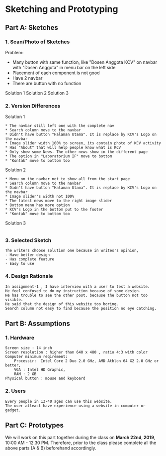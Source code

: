 # Sketching and Prototyping

## Part A: Sketches

### 1. Scan/Photo of Sketches
Problem:
- Many button with same function, like "Dosen Anggota KCV" on navbar with "Dosen Anggota" in menu bar on the left side
- Placement of each component is not good
- Have 2 navbar
- There are button with no function

Solution 1
Solution 2
Solution 3

### 2. Version Differences
Solution 1
```
* The navbar still left one with the complete nav
* Search column move to the navbar
* Didn't have button "Halaman Utama". It is replace by KCV's Logo on the navbar
* Image slider width 100% to screen, its contain photo of KCV activity
* Has "About" that will help people know what is KCV
* Only show some News. The other news show in the different page
* The option in "Laboratorium IF" move to bottom
* "Kontak" move to bottom too
```

Solution 2
```
* Menu on the navbar not to show all from the start page
* Search column move to the navbar
* Didn't have button "Halaman Utama". It is replace by KCV's Logo on the navbar
* Image slider's width not 100%
* The latest news move to the right image slider
* Bottom menu has more option
* KCV's Logo in the bottom put to the footer
* "Kontak" move to bottom too
```

Solution 3
```
```

### 3. Selected Sketch
```
The writers choose solution one because in writes's opinion, 
- Have better design
- Has complete feature 
- Easy to use
```

### 4. Design Rationale
```
In assignment-1 , I have interview with a user to test a website.
He feel confused to do my instruction because of some design.
He has trouble to see the other post, because the button not too visible.
He said that the design of this website too boring.
Search column not easy to find because the position no eye catching.
```

## Part B: Assumptions
### 1. Hardware
```
Screen size : 14 inch
Screen resolution : higher than 640 x 480 , ratio 4:3 with color
Computer minimum reqirement: 
	Processir:  Intel Core 2 Duo 2.0 GHz, AMD Athlon 64 X2 2.0 GHz or better,
	VGA : Intel HD Graphic, 
	RAM : 2 GB
Physical button : mouse and keyboard
```
### 2. Users
```
Every people in 13-40 ages can use this website. 
The user atleast have experience using a website in computer or gadget.
```

## Part C: Prototypes
We will work on this part together during the class on **March 22nd, 2019**, 10:00 AM - 12.30 PM. Therefore, prior to the class please complete all the above parts (A & B) beforehand accordingly.
